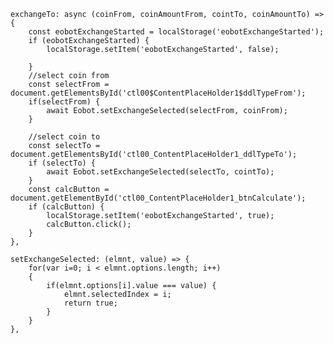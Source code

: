    exchangeTo: async (coinFrom, coinAmountFrom, cointTo, coinAmountTo) => {
    	const eobotExchangeStarted = localStorage('eobotExchangeStarted');
    	if (eobotExchangeStarted) {
    		localStorage.setItem('eobotExchangeStarted', false);

    	}
    	//select coin from
    	const selectFrom = document.getElementsById('ctl00$ContentPlaceHolder1$ddlTypeFrom');
    	if(selectFrom) {
    		await Eobot.setExchangeSelected(selectFrom, coinFrom);
    	}

    	//select coin to
    	const selectTo = document.getElementsById('ctl00_ContentPlaceHolder1_ddlTypeTo');
    	if (selectTo) {
    		await Eobot.setExchangeSelected(selectTo, cointTo);
    	}
    	const calcButton = document.getElementById('ctl00_ContentPlaceHolder1_btnCalculate');
    	if (calcButton) {
    		localStorage.setItem('eobotExchangeStarted', true);
    		calcButton.click();
    	}
    },

    setExchangeSelected: (elmnt, value) => {
    	for(var i=0; i < elmnt.options.length; i++)
    	{
    		if(elmnt.options[i].value === value) {
    			elmnt.selectedIndex = i;
    			return true;
    		}
    	}
    },
